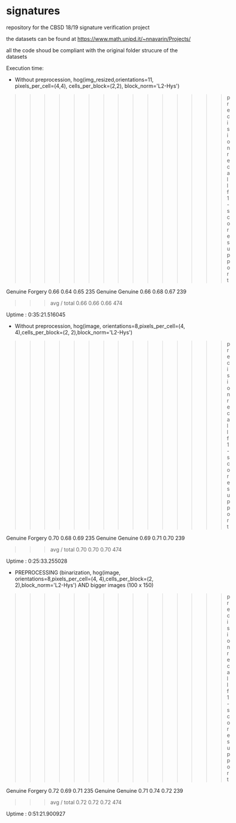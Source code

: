 # signatures
repository for the CBSD 18/19 signature verification project 

the datasets can be found at https://www.math.unipd.it/~nnavarin/Projects/

all the code shoud be compliant with the original folder strucure of the datasets


Execution time: 

- Without preprocession,  hog(img_resized,orientations=11, pixels_per_cell=(4,4), cells_per_block=(2,2), block_norm='L2-Hys')

>>>>>>>>>>>>>>>   precision    recall  f1-score   support

Genuine Forgery       0.66      0.64      0.65       235
Genuine Genuine       0.66      0.68      0.67       239
>>> avg / total       0.66      0.66      0.66       474

Uptime : 0:35:21.516045


- Without preprocession, hog(image, orientations=8,pixels_per_cell=(4, 4),cells_per_block=(2, 2),block_norm='L2-Hys')

>>>>>>>>>>>>>>>   precision    recall  f1-score   support

Genuine Forgery       0.70      0.68      0.69       235
Genuine Genuine       0.69      0.71      0.70       239

>>> avg / total       0.70      0.70      0.70       474

Uptime : 0:25:33.255028

- PREPROCESSING (binarization, hog(image, orientations=8,pixels_per_cell=(4, 4),cells_per_block=(2, 2),block_norm='L2-Hys') AND bigger images (100 x 150)

>>>>>>>>>>>>>>>   precision    recall  f1-score   support

Genuine Forgery       0.72      0.69      0.71       235
Genuine Genuine       0.71      0.74      0.72       239

>>> avg / total       0.72      0.72      0.72       474

Uptime : 0:51:21.900927
